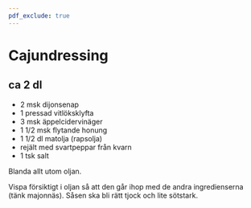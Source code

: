 ```yaml
---
pdf_exclude: true
---
```


# Cajundressing

## ca 2 dl

-   2 msk dijonsenap
-   1 pressad vitlöksklyfta
-   3 msk äppelcidervinäger
-   1 1/2 msk flytande honung
-   1 1/2 dl matolja (rapsolja)
-   rejält med svartpeppar från kvarn
-   1 tsk salt

Blanda allt utom oljan.

Vispa försiktigt i oljan så att den går ihop med de andra ingredienserna
(tänk majonnäs). Såsen ska bli rätt tjock och lite sötstark.
